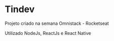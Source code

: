 # Tindev

Projeto criado na semana Omnistack - Rocketseat

Utilizado NodeJs, ReactJs e React Native
